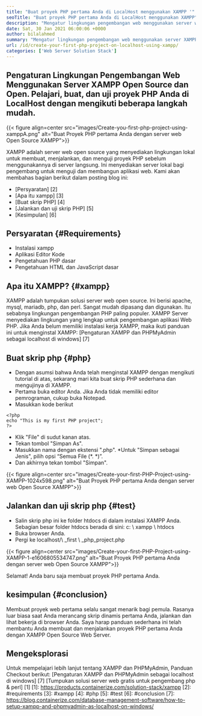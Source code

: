 ```yaml
---
title: "Buat proyek PHP pertama Anda di LocalHost menggunakan XAMPP '" 
seoTitle: "Buat proyek PHP pertama Anda di LocalHost menggunakan XAMPP" 
description: "Mengatur lingkungan pengembangan web menggunakan server web gratis dan open source XAMPP. Buat dan uji proyek PHP Anda di LocalHost dengan mengikuti beberapa langkah mudah." 
date: Sat, 30 Jan 2021 06:00:06 +0000
author: bilalahmed
summary: "Mengatur lingkungan pengembangan web menggunakan server XAMPP open source dan terbuka. Pelajari, buat, dan uji proyek PHP Anda di LocalHost dengan mengikuti beberapa langkah mudah." 
url: /id/create-your-first-php-project-on-localhost-using-xampp/
categories: ['Web Server Solution Stack']
---
```


## Pengaturan Lingkungan Pengembangan Web Menggunakan Server XAMPP Open Source dan Open. Pelajari, buat, dan uji proyek PHP Anda di LocalHost dengan mengikuti beberapa langkah mudah.

{{< figure align=center src="images/Create-you-first-php-project-using-xamppA.png" alt="Buat Proyek PHP pertama Anda dengan server web Open Source XAMPP">}}

XAMPP adalah server web open source yang menyediakan lingkungan lokal untuk membuat, menjalankan, dan menguji proyek PHP sebelum menggunakannya di server langsung. Ini menyediakan server lokal bagi pengembang untuk menguji dan membangun aplikasi web. Kami akan membahas bagian berikut dalam posting blog ini:
  * [Persyaratan] [2]
  * [Apa itu xampp] [3]
  * [Buat skrip PHP] [4]
  * [Jalankan dan uji skrip PHP] [5]
  * [Kesimpulan] [6]

## Persyaratan {#Requirements}
  * Instalasi xampp
  * Aplikasi Editor Kode
  * Pengetahuan PHP dasar
  * Pengetahuan HTML dan JavaScript dasar

## Apa itu XAMPP? {#xampp}
XAMPP adalah tumpukan solusi server web open source. Ini berisi apache, mysql, mariadb, php, dan perl. Sangat mudah dipasang dan digunakan. Itu sebabnya lingkungan pengembangan PHP paling populer. XAMPP Server menyediakan lingkungan yang lengkap untuk pengembangan aplikasi Web PHP. Jika Anda belum memiliki instalasi kerja XAMPP, maka ikuti panduan ini untuk menginstal XAMPP:
[Pengaturan XAMPP dan PHPMyAdmin sebagai localhost di windows] [7]

## Buat skrip php {#php}
  * Dengan asumsi bahwa Anda telah menginstal XAMPP dengan mengikuti tutorial di atas, sekarang mari kita buat skrip PHP sederhana dan mengujinya di XAMPP.
  * Pertama buka editor Anda. Jika Anda tidak memiliki editor pemrograman, cukup buka Notepad.
  * Masukkan kode berikut
```
<?php
echo "This is my first PHP project";
?>
```
  * Klik "File" di sudut kanan atas.
  * Tekan tombol "Simpan As".
  * Masukkan nama dengan ekstensi ".php".
  *Untuk "Simpan sebagai Jenis", pilih opsi “Semua File (\*. \*)”.
  * Dan akhirnya tekan tombol "Simpan".

{{< figure align=center src="images/Create-your-first-PHP-Project-using-XAMPP-1024x598.png" alt="Buat Proyek PHP pertama Anda dengan server web Open Source XAMPP">}}


## Jalankan dan uji skrip php {#test}
  * Salin skrip php ini ke folder htdocs di dalam instalasi XAMPP Anda. Sebagian besar folder htdocs berada di sini: c: \ xampp \ htdocs
  * Buka browser Anda.
  * Pergi ke localhost/\ _first \ _php_project.php

{{< figure align=center src="images/Create-your-first-PHP-Project-using-XAMPP-1-e1606805534747.png" alt="Buat Proyek PHP pertama Anda dengan server web Open Source XAMPP">}}

Selamat! Anda baru saja membuat proyek PHP pertama Anda.

## kesimpulan {#conclusion}
Membuat proyek web pertama selalu sangat menarik bagi pemula. Rasanya luar biasa saat Anda merancang skrip dinamis pertama Anda, jalankan dan lihat bekerja di browser Anda. Saya harap panduan sederhana ini telah membantu Anda membuat dan menjalankan proyek PHP pertama Anda dengan XAMPP Open Source Web Server.

## Mengeksplorasi
Untuk mempelajari lebih lanjut tentang XAMPP dan PHPMyAdmin, Panduan Checkout berikut:
[Pengaturan XAMPP dan PHPMyAdmin sebagai localhost di windows] [7]
[Tumpukan solusi server web gratis untuk pengembang php & perl] [1]
[1]: https://products.containerize.com/solution-stack/xampp
[2]: #requirements
[3]: #xampp
[4]: #php
[5]: #test
[6]: #conclusion
[7]: https://blog.containerize.com/database-management-software/how-to-setup-xampp-and-phpmyadmin-as-localhost-on-windows/
